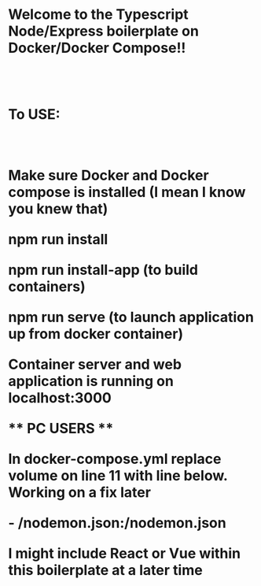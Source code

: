 <h1>Welcome to the Typescript Node/Express boilerplate on Docker/Docker Compose!! <h1>

<br>

<p>To USE:</p>
<br/>

<p>Make sure Docker and Docker compose is installed (I mean I know you knew that)</p>

<p>npm run install</p>

<p>npm run install-app  (to build containers)</p>

<p>npm run serve (to launch application up from docker container)</p>

<p>Container server and web application is running on localhost:3000</p>

<p>** PC USERS **</p>

<p>In docker-compose.yml replace volume on line 11 with line below. Working on a fix later</p>

<p> - /nodemon.json:/nodemon.json </p>

<p> I might include React or Vue within this boilerplate at a later time</p>
